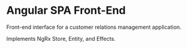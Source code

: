 # Angular SPA Front-End

Front-end interface for a customer relations management application.

Implements NgRx Store, Entity, and Effects.
